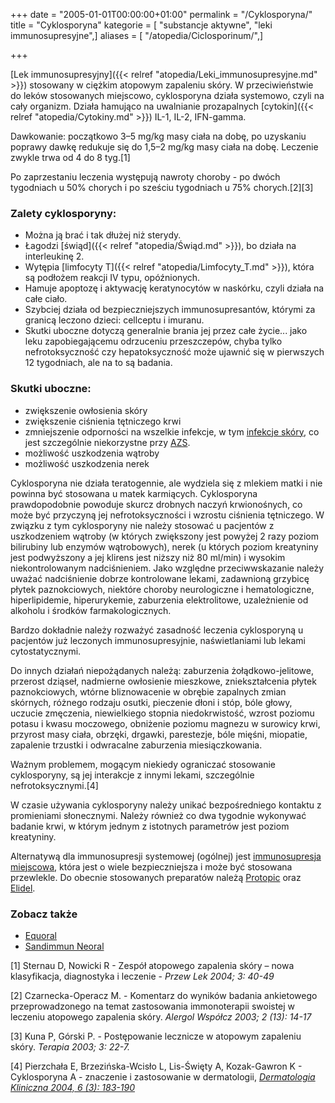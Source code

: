 +++
date = "2005-01-01T00:00:00+01:00"
permalink = "/Cyklosporyna/"
title = "Cyklosporyna"
kategorie = [ "substancje aktywne", "leki immunosupresyjne",]
aliases = [ "/atopedia/Ciclosporinum/",]

+++

[Lek immunosupresyjny]({{< relref "atopedia/Leki_immunosupresyjne.md" >}}) stosowany w ciężkim atopowym zapaleniu skóry. W przeciwieństwie do leków stosowanych miejscowo, cyklosporyna działa systemowo, czyli na cały organizm. Działa hamująco na uwalnianie prozapalnych [cytokin]({{< relref "atopedia/Cytokiny.md" >}}) IL-1, IL-2, IFN-gamma.

Dawkowanie: początkowo 3–5 mg/kg masy ciała na dobę, po uzyskaniu poprawy dawkę redukuje się do 1,5–2 mg/kg masy ciała na dobę. Leczenie zwykle trwa od 4 do 8 tyg.[1]

Po zaprzestaniu leczenia występują nawroty choroby - po dwóch tygodniach u 50% chorych i po sześciu tygodniach u 75% chorych.[2][3]

### Zalety cyklosporyny:

-   Można ją brać i tak dłużej niż sterydy.
-   Łagodzi [świąd]({{< relref "atopedia/Świąd.md" >}}), bo działa na interleukinę 2.
-   Wytępia [limfocyty T]({{< relref "atopedia/Limfocyty_T.md" >}}), która są podłożem reakcji IV typu, opóźnionych.
-   Hamuje apoptozę i aktywację keratynocytów w naskórku, czyli działa na całe ciało.
-   Szybciej działa od bezpieczniejszych immunosupresantów, którymi za granicą leczono dzieci: cellceptu i imuranu.
-   Skutki uboczne dotyczą generalnie brania jej przez całe życie... jako leku zapobiegającemu odrzuceniu przeszczepów, chyba tylko nefrotoksyczność czy hepatoksyczność może ujawnić się w pierwszych 12 tygodniach, ale na to są badania.

### Skutki uboczne:

-   zwiększenie owłosienia skóry
-   zwiększenie ciśnienia tętniczego krwi
-   zmniejszenie odporności na wszelkie infekcje, w tym [infekcje skóry](/atopedia/Infekcja_skóry), co jest szczególnie niekorzystne przy [AZS](/atopedia/Atopowe_zapalenie_skóry).
-   możliwość uszkodzenia wątroby
-   możliwość uszkodzenia nerek

Cyklosporyna nie działa teratogennie, ale wydziela się z mlekiem matki i nie powinna być stosowana u matek karmiących. Cyklosporyna prawdopodobnie powoduje skurcz drobnych naczyń krwionośnych, co może być przyczyną jej nefrotoksyczności i wzrostu ciśnienia tętniczego. W związku z tym cyklosporyny nie należy stosować u pacjentów z uszkodzeniem wątroby (w których zwiększony jest powyżej 2 razy poziom bilirubiny lub enzymów wątrobowych), nerek (u których poziom kreatyniny jest podwyższony a jej klirens jest niższy niż 80 ml/min) i wysokim niekontrolowanym nadciśnieniem. Jako względne przeciwwskazanie należy uważać nadciśnienie dobrze kontrolowane lekami, zadawnioną grzybicę płytek paznokciowych, niektóre choroby neurologiczne i hematologiczne, hiperlipidemie, hiperurykemie, zaburzenia elektrolitowe, uzależnienie od alkoholu i środków farmakologicznych.

Bardzo dokładnie należy rozważyć zasadność leczenia cyklosporyną u pacjentów już leczonych immunosupresyjnie, naświetlaniami lub lekami cytostatycznymi.

Do innych działań niepożądanych należą: zaburzenia żołądkowo-jelitowe, przerost dziąseł, nadmierne owłosienie mieszkowe, zniekształcenia płytek paznokciowych, wtórne bliznowacenie w obrębie zapalnych zmian skórnych, różnego rodzaju osutki, pieczenie dłoni i stóp, bóle głowy, uczucie zmęczenia, niewielkiego stopnia niedokrwistość, wzrost poziomu potasu i kwasu moczowego, obniżenie poziomu magnezu w surowicy krwi, przyrost masy ciała, obrzęki, drgawki, parestezje, bóle mięśni, miopatie, zapalenie trzustki i odwracalne zaburzenia miesiączkowania.

Ważnym problemem, mogącym niekiedy ograniczać stosowanie cyklosporyny, są jej interakcje z innymi lekami, szczególnie nefrotoksycznymi.[4]

W czasie używania cyklosporyny należy unikać bezpośredniego kontaktu z promieniami słonecznymi. Należy również co dwa tygodnie wykonywać badanie krwi, w którym jednym z istotnych parametrów jest poziom kreatyniny.

Alternatywą dla immunosupresji systemowej (ogólnej) jest [immunosupresja miejscowa](/atopedia/Immunosupresja_miejscowa), która jest o wiele bezpieczniejsza i może być stosowana przewlekle. Do obecnie stosowanych preparatów należą [Protopic](/atopedia/Protopic) oraz [Elidel](/atopedia/Elidel).

### Zobacz także

-   [Equoral](/atopedia/Equoral)
-   [Sandimmun Neoral](/atopedia/Sandimmun_Neoral)

<references />
 

[1] Sternau D, Nowicki R - Zespół atopowego zapalenia skóry – nowa klasyfikacja, diagnostyka i leczenie - *Przew Lek 2004; 3: 40-49*

[2] Czarnecka-Operacz M. - Komentarz do wyników badania ankietowego przeprowadzonego na temat zastosowania immonoterapii swoistej w leczeniu atopowego zapalenia skóry. *Alergol Współcz 2003; 2 (13): 14-17*

[3] Kuna P, Górski P. - Postępowanie lecznicze w atopowym zapaleniu skóry. *Terapia 2003; 3: 22-7.*

[4] Pierzchała E, Brzezińska-Wcisło L, Lis-Święty A, Kozak-Gawron K - Cyklosporyna A - znaczenie i zastosowanie w dermatologii, [*Dermatologia Kliniczna 2004, 6 (3): 183-190*](http://cornetis.pl/pliki/DK/2004/3/DK_2004_3_183.pdf)
